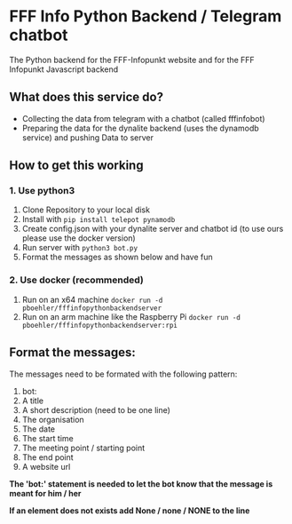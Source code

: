 # FFF Info Python Backend / Telegram chatbot

The Python backend for the FFF-Infopunkt website and for the FFF Infopunkt Javascript backend

## What does this service do?
* Collecting the data from telegram with a chatbot (called fffinfobot)
* Preparing the data for the dynalite backend (uses the dynamodb service) and pushing Data to server

## How to get this working
### 1. Use python3
1. Clone Repository to your local disk
2. Install with `pip install telepot pynamodb`
3. Create config.json with your dynalite server and chatbot id (to use ours please use the docker version)
4. Run server with `python3 bot.py`
5. Format the messages as shown below and have fun

### 2. Use docker (recommended)
1. Run on an x64 machine `docker run -d pboehler/fffinfopythonbackendserver`
2. Run on an arm machine like the Raspberry Pi `docker run -d pboehler/fffinfopythonbackendserver:rpi`

## Format the messages:
The messages need to be formated with the following pattern:
1. bot:
2. A title
3. A short description (need to be one line)
4. The organisation
5. The date
6. The start time
7. The meeting point / starting point
8. The end point
9. A website url

**The 'bot:' statement is needed to let the bot know that the message is meant for him / her**

**If an element does not exists add None / none / NONE to the line**